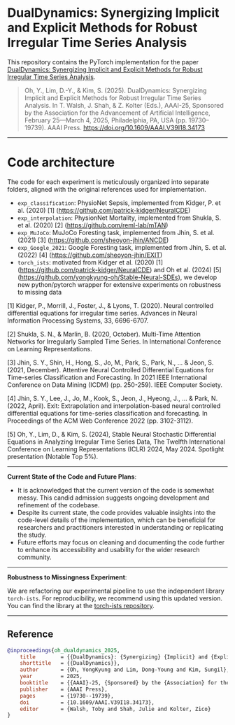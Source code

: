 # DualDynamics: Synergizing Implicit and Explicit Methods for Robust Irregular Time Series Analysis
This repository contains the PyTorch implementation for the paper [DualDynamics: Synergizing Implicit and Explicit Methods for Robust Irregular Time Series Analysis](https://arxiv.org/abs/2401.04979).

> Oh, Y., Lim, D.-Y., & Kim, S. (2025). DualDynamics: Synergizing Implicit and Explicit Methods for Robust Irregular Time Series Analysis. In T. Walsh, J. Shah, & Z. Kolter (Eds.), AAAI-25, Sponsored by the Association for the Advancement of Artificial Intelligence, February 25—March 4, 2025, Philadelphia, PA, USA (pp. 19730–19739). AAAI Press. https://doi.org/10.1609/AAAI.V39I18.34173

---

# **Code architecture**
The code for each experiment is meticulously organized into separate folders, aligned with the original references used for implementation. 

- `exp_classification`: PhysioNet Sepsis, implemented from Kidger, P. et al. (2020) [1] (https://github.com/patrick-kidger/NeuralCDE)
- `exp_interpolation`: PhysionNet Mortality, implemented from Shukla, S. et al. (2020) [2] (https://github.com/reml-lab/mTAN)
- `exp_MuJoCo`: MuJoCo Foresting task, implemented from Jhin, S. et al. (2021) [3] (https://github.com/sheoyon-jhin/ANCDE)
- `exp_Google_2021`: Google Foresting task, implemented from Jhin, S. et al. (2022) [4] (https://github.com/sheoyon-jhin/EXIT)
- `torch_ists`: motivated from Kidger et al. (2020) [1] (https://github.com/patrick-kidger/NeuralCDE) and Oh et al. (2024) [5] (https://github.com/yongkyung-oh/Stable-Neural-SDEs), we develop new python/pytorch wrapper for extensive experiments on robustness to missing data

[1] Kidger, P., Morrill, J., Foster, J., & Lyons, T. (2020). Neural controlled differential equations for irregular time series. Advances in Neural Information Processing Systems, 33, 6696-6707.

[2] Shukla, S. N., & Marlin, B. (2020, October). Multi-Time Attention Networks for Irregularly Sampled Time Series. In International Conference on Learning Representations.

[3] Jhin, S. Y., Shin, H., Hong, S., Jo, M., Park, S., Park, N., ... & Jeon, S. (2021, December). Attentive Neural Controlled Differential Equations for Time-series Classification and Forecasting. In 2021 IEEE International Conference on Data Mining (ICDM) (pp. 250-259). IEEE Computer Society.

[4] Jhin, S. Y., Lee, J., Jo, M., Kook, S., Jeon, J., Hyeong, J., ... & Park, N. (2022, April). Exit: Extrapolation and interpolation-based neural controlled differential equations for time-series classification and forecasting. In Proceedings of the ACM Web Conference 2022 (pp. 3102-3112).
 
[5] Oh, Y., Lim, D., & Kim, S. (2024), Stable Neural Stochastic Differential Equations in Analyzing Irregular Time Series Data, The Twelfth International Conference on Learning Representations (ICLR) 2024, May 2024. Spotlight presentation (Notable Top 5%). 

---

**Current State of the Code and Future Plans**:
- It is acknowledged that the current version of the code is somewhat messy. This candid admission suggests ongoing development and refinement of the codebase.
- Despite its current state, the code provides valuable insights into the code-level details of the implementation, which can be beneficial for researchers and practitioners interested in understanding or replicating the study.
- Future efforts may focus on cleaning and documenting the code further to enhance its accessibility and usability for the wider research community.

---

**Robustness to Missingness Experiment**:

We are refactoring our experimental pipeline to use the independent library `torch-ists`. For reproducibility, we recommend using this updated version. You can find the library at the [torch-ists repository](https://github.com/yongkyung-oh/torch-ists).

---

## Reference
```bibtex
@inproceedings{oh_dualdynamics_2025,
	title        = {{DualDynamics}: {Synergizing} {Implicit} and {Explicit} {Methods} for {Robust} {Irregular} {Time} {Series} {Analysis}},
	shorttitle   = {{DualDynamics}},
	author       = {Oh, YongKyung and Lim, Dong-Young and Kim, Sungil},
	year         = 2025,
	booktitle    = {{AAAI}-25, {Sponsored} by the {Association} for the {Advancement} of {Artificial} {Intelligence}, {February} 25 - {March} 4, 2025, {Philadelphia}, {PA}, {USA}},
	publisher    = {AAAI Press},
	pages        = {19730--19739},
	doi          = {10.1609/AAAI.V39I18.34173},
	editor       = {Walsh, Toby and Shah, Julie and Kolter, Zico}
}
```
